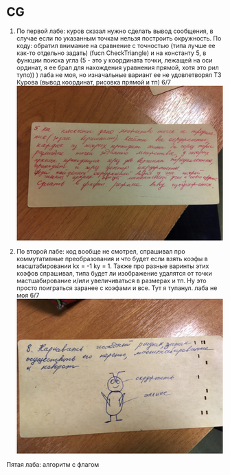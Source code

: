 # CG

1) По первой лабе: куров сказал нужно сделать вывод сообщения, в случае если по указанным точкам нельзя построить окружность. По коду: обратил внимание на сравнение с точностью (типа лучше ее как-то отдельно задать) (fucn CheckTriangle) и на константу 5, в функции поиска угла (5 - это у координата точки, лежащей на оси ординат, я ее брал для нахождения уравнения прямой, хотя это рил тупо)) ) лаба не моя, но изначальные вариант ее не удовлетворял ТЗ Курова (вывод координат, рисовка прямой и тп)
6/7
![lab1](https://github.com/1Bitcoin/CG/blob/master/lab_01/1.jpg)


2) По второй лабе: код вообще не смотрел, спрашивал про коммутативные преобразования и что будет если взять коэфы в масштабировании kx = -1  ky = 1. Также про разные варинты этих коэфов спрашивал, типа будет ли изображение удалятся от точки мастшабирование и/или увеличиваться в размерах и тп. Ну это просто поиграться заранее с коэфами и все. Тут я тупанул. лаба не моя
6/7
![lab2](https://github.com/1Bitcoin/CG/blob/master/lab_02/2.jpg)

Пятая лаба: алгоритм с флагом
